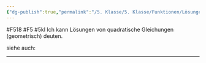 ```yaml
---
{"dg-publish":true,"permalink":"/5. Klasse/5. Klasse/Funktionen/Lösungen von quadratische Gleichungen (geometrisch)/"}
---
```


#F518 #F5 #5kl
Ich kann Lösungen von quadratische Gleichungen (geometrisch) deuten.

siehe auch:
___
